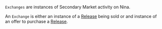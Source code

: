 `Exchanges` are instances of Secondary Market activity on Nina.

An `Exchange` is either an instance of a [Release](/#tag/Release) being sold or and instance of an offer to purchase a [Release](/#tag/Release).

